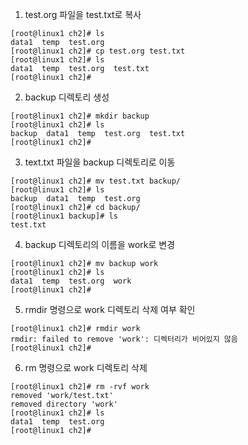 1. test.org 파일을 test.txt로 복사
```shell
[root@linux1 ch2]# ls
data1  temp  test.org
[root@linux1 ch2]# cp test.org test.txt
[root@linux1 ch2]# ls
data1  temp  test.org  test.txt
[root@linux1 ch2]# 
```

2. backup 디렉토리 생성
```shell
[root@linux1 ch2]# mkdir backup
[root@linux1 ch2]# ls
backup  data1  temp  test.org  test.txt
[root@linux1 ch2]# 
```

3. text.txt 파일을 backup 디렉토리로 이동
```shell
[root@linux1 ch2]# mv test.txt backup/
[root@linux1 ch2]# ls
backup  data1  temp  test.org
[root@linux1 ch2]# cd backup/
[root@linux1 backup]# ls
test.txt
```

4. backup 디렉토리의 이름을 work로 변경
```shell
[root@linux1 ch2]# mv backup work
[root@linux1 ch2]# ls
data1  temp  test.org  work
[root@linux1 ch2]# 
```

5. rmdir 명령으로 work 디렉토리 삭제 여부 확인
```shell
[root@linux1 ch2]# rmdir work
rmdir: failed to remove 'work': 디렉터리가 비어있지 않음
[root@linux1 ch2]#
```

6. rm 명령으로 work 디렉토리 삭제
```shell
[root@linux1 ch2]# rm -rvf work
removed 'work/test.txt'
removed directory 'work'
[root@linux1 ch2]# ls
data1  temp  test.org
[root@linux1 ch2]# 
```